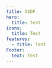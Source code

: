```yaml
---
title: ASDF
hero:
  title: Test
icons:
  title: Test
features:
  - title: Test
Footer:
  text: Test
---
```


